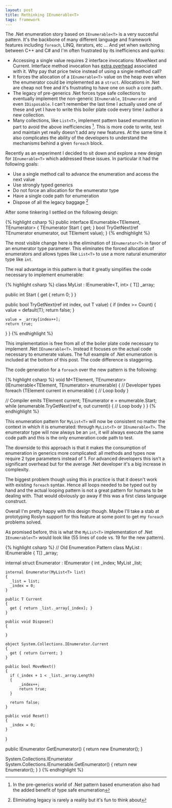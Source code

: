```yaml
---
layout: post
title: Rethinking IEnumerable<T> 
tags: framework
---
```


The .Net enumeration story based on `IEnumerable<T>` is a very succesful pattern.  It's the backbone of many different language and framework features including `foreach`, LINQ, iterators, etc ...  And yet when switching between C++ and C# and I'm often frustrated by its inefficiencs and quirks: 

* Accessing a single value requires 2 interface invocations: MoveNext and Current.  Interface method invocation has [extra overhead](http://msdn.microsoft.com/en-us/magazine/cc163791.aspx#S12) associated with it.  Why pay that price twice instead of using a single method call?
* It forces the allocation of a `IEnumerable<T>` value on the heap even when the enumerator could be implemented as a `struct`.  Allocations in .Net are cheap not free and it's frustrating to have one on such a core path. 
* The legacy of pre-generics .Net forces type safe collections to eventually implement the non-generic `IEnumerable`, `IEnumerator` and even `IDisposable`.  I can't remember the last time I actually used one of these and yet I have to write this boiler plate code every time I author a new collection.  
* Many collections, like `List<T>`, implement pattern based enumeration in part to avoid the above inefficiencies [^1]. This is more code to write, test and maintain yet really doesn't add any new features.  At the same time it also complicates the ability of the developers to understand the mechanisms behind a given `foreach` block.  

Recently as an experiment I decided to sit down and explore a new design for `IEnumerable<T>` which addressed these issues.  In particular it had the following goals: 

* Use a single method call to advance the enumeration and access the next value 
* Use strongly typed generics
* Do not force an allocation for the enumerator type
* Have a single code path for enumeration 
* Dispose of all the legacy baggage [^2]

After some tinkering I settled on the following design: 

{% highlight csharp %}
public interface IEnumerable<TElement, TEnumerator>
{
  TEnumerator Start { get; } 
  bool TryGetNext(ref TEnumerator enumerator, out TElement value);
}
{% endhighlight %}

The most visible change here is the elimination of `IEnumerator<T>` in favor of an enumerator type parameter.  This eliminates the forced allocation of enumerators and allows types like `List<T>` to use a more natural enumerator type like `int`.  

The real advantage in this pattern is that it greatly simplifies the code necessary to implement enumerable:

{% highlight csharp %}
class MyList<T> : IEnumerable<T, int>
{
  T[] _array;
  
  public int Start 
  { 
    get { return 0; } 
  }
  
  public bool TryGetNext(ref int index, out T value)
  {
    if (index >= Count) { 
      value = default(T);
      return false;
    }
    
    value = _array[index++];
    return true;
  }
}
{% endhighlight %}

This implementation is free from all of the boiler plate code necessary to implement .Net `IEnumerable<T>`.  Instead it focuses on the actual code necessary to enumerate values.  The full example of .Net enumeration is included at the bottom of this post.  The code difference is staggering.  

The code generation for a `foreach` over the new pattern is the following:

{% highlight csharp %}
void M<TElement, TEnumerator>(IEnumerable<TElement, TEnumerator> enumerable)
{
  // Developer types 
  foreach (TElement current in enumerable) {
    // Loop body
  }
  
  // Compiler emits 
  TElement current;
  TEnumerator e = enumerable.Start;
  while (enumerable.TryGetNext(ref e, out current)) {
    // Loop body 
  }
}
{% endhighlight %}

This enumeration pattern for `MyList<T>` will now be consistent no matter the context in which it is enumerated: through `MyList<T>` or `IEnumerable<T>`.  The enumerator type will now always be an `int`, it will always execute the same code path and this is the only enumeration code path to test.  

The downside to this approach is that it makes the consumption of enumeration in generics more complicated: all methods and types now require 2 type parameters instead of 1.  For advanced developers this isn't a significant overhead but for the average .Net developer it's a big increase in complexity.  

The biggest problem though using this in practice is that it doesn't work with existing `foreach` syntax.  Hence all loops needed to be typed out by hand and the actual looping pattern is not a great pattern for humans to be dealing with.  That would obviously go away if this was a first class language construct.  

Overall I'm pretty happy with this design though. Maybe I'll take a stab at prototyping Roslyn support for this feature at some point to get my `foreach` problems solved.  

As promised before, this is what the `MyList<T>` implementation of .Net `IEnumerable<T>` would look like (55 lines of code vs. 19 for the new pattern).  

{% highlight csharp %}
// Old Enumeration Pattern 
class MyList<T> : IEnumerable<T>
{
  T[] _array;

  internal struct Enumerator : IEnumerator<T>
  {
    int _index;
    MyList<T> _list;

    internal Enumerator(MyList<T> list)
    {
      _list = list;
      _index = 0;
    }

    public T Current
    {
      get { return _list._array[_index]; }
    }

    public void Dispose()
    {

    }

    object System.Collections.IEnumerator.Current
    {
      get { return Current; }
    }

    public bool MoveNext()
    {
      if (_index + 1 < _list._array.Length)
      {
          _index++;
          return true;
      }

      return false;
    }

    public void Reset()
    {
      _index = 0;
    }
  }

  public IEnumerator<T> GetEnumerator()
  {
    return new Enumerator();
  }

  System.Collections.IEnumerator System.Collections.IEnumerable.GetEnumerator()
  {
    return new Enumerator();
  }
}
{% endhighlight %}


[^1]: In the pre-generics world of .Net pattern based enumeration also had the added benefit of type safe enumeration 
[^2]: Eliminating legacy is rarely a reality but it's fun to think about
